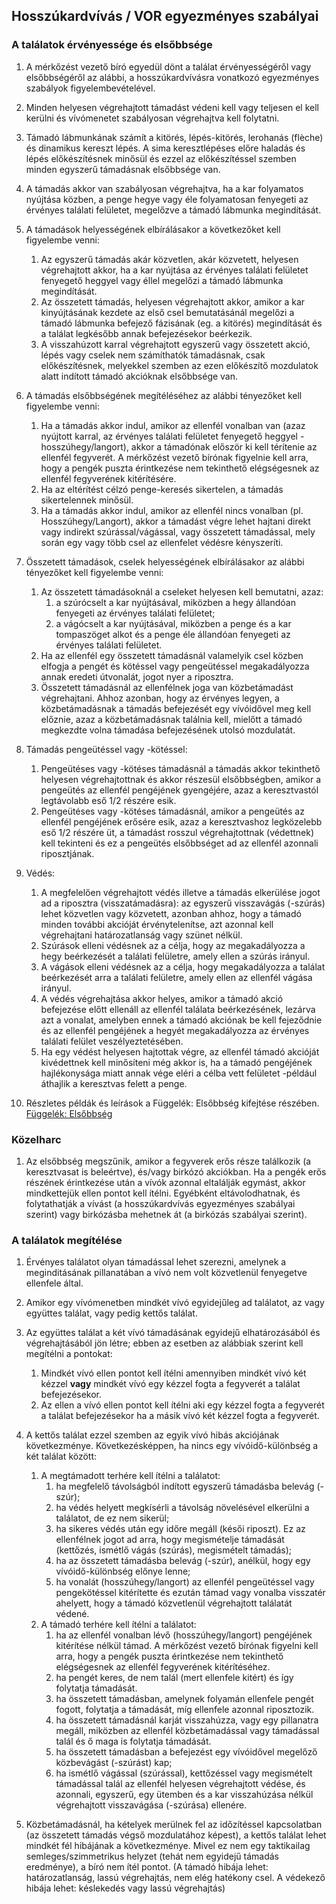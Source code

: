 ## Hosszúkardvívás / VOR egyezményes szabályai
 
### A találatok érvényessége és elsőbbsége
 
1.  A mérkőzést vezető bíró egyedül dönt a találat érvényességéről vagy elsőbbségéről az alábbi, a hosszúkardvívásra vonatkozó egyezményes szabályok figyelembevételével.
 
1.  Minden helyesen végrehajtott támadást védeni kell vagy teljesen el kell kerülni és vívómenetet szabályosan végrehajtva kell folytatni.
 
1.  Támadó lábmunkának számít a kitörés, lépés-kitörés, lerohanás (flèche) és dinamikus kereszt lépés. A sima keresztlépéses előre haladás és lépés előkészítésnek minősül és ezzel az előkészítéssel szemben minden egyszerű támadásnak elsőbbsége van.
 
1. A támadás akkor van szabályosan végrehajtva, ha a kar folyamatos nyújtása közben, a penge hegye vagy éle folyamatosan fenyegeti az érvényes találati felületet, megelőzve a támadó lábmunka megindítását.
 
1. A támadások helyességének elbírálásakor a következőket kell figyelembe venni:
    1. Az egyszerű támadás akár közvetlen, akár közvetett, helyesen végrehajtott akkor, ha a kar nyújtása az érvényes találati felületet fenyegető heggyel vagy éllel megelőzi a támadó lábmunka megindítását.
    1. Az összetett támadás, helyesen végrehajtott akkor, amikor a kar kinyújtásának kezdete az első csel bemutatásánál megelőzi a támadó lábmunka befejező fázisának (eg. a kitörés) megindítását és a találat legkésőbb annak befejezésekor beérkezik.
    1. A visszahúzott karral végrehajtott egyszerű vagy összetett akció, lépés vagy cselek nem számíthatók támadásnak, csak előkészítésnek, melyekkel szemben az ezen előkészítő mozdulatok alatt indított támadó akcióknak elsőbbsége van.
 
1. A támadás elsőbbségének megítéléséhez az alábbi tényezőket kell figyelembe venni:
    1. Ha a támadás akkor indul, amikor az ellenfél vonalban van (azaz nyújtott karral, az érvényes találati felületet fenyegető heggyel - hosszúhegy/langort), akkor a támadónak először ki kell térítenie az ellenfél fegyverét. A mérkőzést vezető bírónak figyelnie kell arra, hogy a pengék puszta érintkezése nem tekinthető elégségesnek az ellenfél fegyverének kitérítésére.
    1. Ha az eltérítést célzó penge-keresés sikertelen, a támadás sikertelennek minősül.
    1. Ha a támadás akkor indul, amikor az ellenfél nincs vonalban (pl. Hosszúhegy/Langort), akkor a támadást végre lehet hajtani direkt vagy indirekt szúrással/vágással, vagy összetett támadással, mely során egy vagy több csel az ellenfelet védésre kényszeríti.
 
1. Összetett támadások, cselek helyességének elbírálásakor az alábbi tényezőket kell figyelembe venni:
   1. Az összetett támadásoknál a cseleket helyesen kell bemutatni, azaz:
        1. a szúrócselt a kar nyújtásával, miközben a hegy állandóan fenyegeti az érvényes találati felületet;
        1. a vágócselt a kar nyújtásával, miközben a penge és a kar tompaszöget alkot és a penge éle állandóan fenyegeti az érvényes találati felületet.
    1. Ha az ellenfél egy összetett támadásnál valamelyik csel közben elfogja a pengét és kötéssel vagy pengeütéssel megakadályozza annak eredeti útvonalát, jogot nyer a riposztra.
    1. Összetett támadásnál az ellenfélnek joga van közbetámadást végrehajtani. Ahhoz azonban, hogy az érvényes legyen, a közbetámadásnak a támadás befejezését egy vívóidővel meg kell előznie, azaz a közbetámadásnak találnia kell, mielőtt a támadó megkezdte volna támadása befejezésének utolsó mozdulatát.
 
1. Támadás pengeütéssel vagy -kötéssel:
    1. Pengeütéses vagy -kötéses támadásnál a támadás akkor tekinthető helyesen végrehajtottnak és akkor részesül elsőbbségben, amikor a pengeütés az ellenfél pengéjének gyengéjére, azaz a keresztvastól legtávolabb eső 1/2 részére esik.
    1. Pengeütéses vagy -kötéses támadásnál, amikor a pengeütés az ellenfél pengéjének erősére esik, azaz a keresztvashoz legközelebb eső 1/2 részére üt, a támadást rosszul végrehajtottnak (védettnek) kell tekinteni és ez a pengeütés elsőbbséget ad az ellenfél azonnali riposztjának.
 
1. Védés: 
    1. A megfelelően végrehajtott védés illetve a támadás elkerülése jogot ad a riposztra (visszatámadásra): az egyszerű visszavágás (-szúrás) lehet közvetlen vagy közvetett, azonban ahhoz, hogy a támadó minden további akcióját érvénytelenítse, azt azonnal kell végrehajtani határozatlanság vagy szünet nélkül.
    1. Szúrások elleni védésnek az a célja, hogy az megakadályozza a hegy beérkezését a találati felületre, amely ellen a szúrás irányul.
    1. A vágások elleni védésnek az a célja, hogy megakadályozza a találat beérkezését arra a találati felületre, amely ellen az ellenfél vágása irányul.
    1. A védés végrehajtása akkor helyes, amikor a támadó akció befejezése előtt ellenáll az ellenfél találata beérkezésének, lezárva azt a vonalat, amelyben ennek a támadó akciónak be kell fejeződnie és az ellenfél pengéjének a hegyét megakadályozza az érvényes találati felület veszélyeztetésében.
    1. Ha egy védést helyesen hajtottak végre, az ellenfél támadó akcióját kivédettnek kell minősíteni még akkor is, ha a támadó pengéjének hajlékonysága miatt annak vége eléri a célba vett felületet -például áthajlik a keresztvas felett a penge.
 
1.  Részletes példák és leírások a Függelék: Elsőbbség kifejtése részében.
[Függelék: Elsőbbség](fuggelek/02-elsobbseg.md)
 
### Közelharc
 
1. Az elsőbbség megszűnik, amikor a fegyverek erős része találkozik (a keresztvasat is beleértve), és/vagy birkózó akciókban. Ha a pengék erős részének érintkezése után a vívók azonnal eltalálják egymást, akkor mindkettejük ellen pontot kell ítélni. Egyébként eltávolodhatnak, és folytathatják a vívást (a hosszúkardvívás egyezményes szabályai szerint) vagy birkózásba mehetnek át (a birkózás szabályai szerint).
 
### A találatok megítélése
1. Érvényes találatot olyan támadással lehet szerezni, amelynek a meginditásának pillanatában a vívó nem volt közvetlenül fenyegetve ellenfele által.
 
1. Amikor egy vívómenetben mindkét vívó egyidejűleg ad találatot, az vagy együttes találat, vagy pedig kettős találat.
 
1. Az együttes találat a két vívó támadásának egyidejű elhatározásából és végrehajtásából jön létre; ebben az esetben az alábbiak szerint kell megítélni a pontokat:
   1. Mindkét vívó ellen pontot kell ítélni amennyiben mindkét vívó két kézzel **vagy** mindkét vívó egy kézzel fogta a fegyverét a találat befejezésekor.
   1. Az ellen a vívó ellen pontot kell ítélni aki egy kézzel fogta a fegyverét a találat befejezésekor ha a másik vívó két kézzel fogta a fegyverét.
 
1. A kettős találat ezzel szemben az egyik vívó hibás akciójának következménye. Következésképpen, ha nincs egy vívóidő-különbség a két találat között:
    1. A megtámadott terhére kell ítélni a találatot:
        1. ha megfelelő távolságból indított egyszerű támadásba belevág (-szúr);
        1. ha védés helyett megkísérli a távolság növelésével elkerülni a találatot, de ez nem sikerül;
        1. ha sikeres védés után egy időre megáll (késői riposzt). Ez az ellenfélnek jogot ad arra, hogy megismételje támadását (kettőzés, ismétlő vágás (szúrás), megismételt támadás);
        1. ha az összetett támadásba belevág (-szúr), anélkül, hogy egy vívóidő-különbség előnye lenne;
        1. ha vonalát (hosszúhegy/langort) az ellenfél pengeütéssel vagy pengekötéssel kitérítette és ezután támad vagy vonalba visszatér ahelyett, hogy a támadó közvetlenül végrehajtott találatát védené.
    1. A támadó terhére kell ítélni a találatot:
        1. ha az ellenfél vonalban lévő (hosszúhegy/langort) pengéjének kitérítése nélkül támad. A mérkőzést vezető bírónak figyelni kell arra, hogy a pengék puszta érintkezése nem tekinthető elégségesnek az ellenfél fegyverének kitérítéséhez.
        1. ha pengét keres, de nem talál (mert ellenfele kitért) és így folytatja támadását.
        1. ha összetett támadásban, amelynek folyamán ellenfele pengét fogott, folytatja a támadását, míg ellenfele azonnal riposztozik.
        1. ha összetett támadásnál karját visszahúzza, vagy egy pillanatra megáll, miközben az ellenfél közbetámadással vagy támadással talál és ő maga is folytatja támadását.
        1. ha összetett támadásban a befejezést egy vívóidővel megelőző közbevágást (-szúrást) kap;
        1. ha ismétlő vágással (szúrással), kettőzéssel vagy megismételt támadással talál az ellenfél helyesen végrehajtott védése, és azonnali, egyszerű, egy ütemben és a kar visszahúzása nélkül végrehajtott visszavágása (-szúrása) ellenére.
 
1.  Közbetámadásnál, ha kételyek merülnek fel az időzítéssel kapcsolatban (az összetett támadás végső mozdulatához képest), a kettős találat lehet mindkét fél hibájának a következménye. Mivel ez nem egy taktikailag semleges/szimmetrikus helyzet (tehát nem egyidejű támadás eredménye), a bíró nem ítél pontot. (A támadó hibája lehet: határozatlanság, lassú végrehajtás, nem elég hatékony csel. A védekező hibája lehet: késlekedés vagy lassú végrehajtás)
